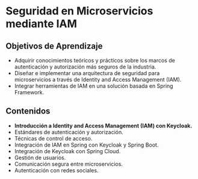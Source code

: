 # Seguridad en Microservicios mediante IAM

## Objetivos de Aprendizaje

- Adquirir conocimientos teóricos y prácticos sobre los marcos de autenticación y autorización más seguros de la industria.
- Diseñar e implementar una arquitectura de seguridad para microservicios a través de Identity and Access Management (IAM).
- Integrar herramientas de IAM en una solución basada en Spring Framework.

## Contenidos

- **Introducción a Identity and Access Management (IAM) con Keycloak.**
- Estándares de autenticación y autorización.
- Técnicas de control de acceso.
- Integración de IAM en Spring con Keycloak y Spring Boot.
- Integración de Keycloak con Spring Cloud.
- Gestión de usuarios.
- Comunicación segura entre microservicios.
- Autenticación con redes sociales.
